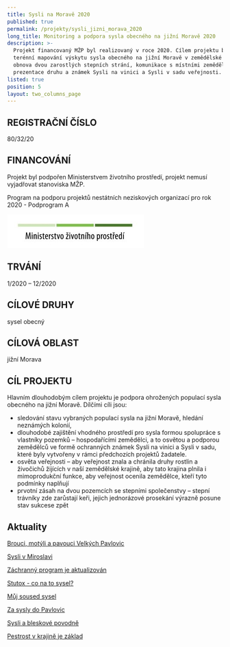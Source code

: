 ```yaml
---
title: Sysli na Moravě 2020
published: true
permalink: /projekty/sysli_jizni_morava_2020
long_title: Monitoring a podpora sysla obecného na jižní Moravě 2020
description: >-
  Projekt financovaný MŽP byl realizovaný v roce 2020. Cílem projektu bylo
  terénní mapování výskytu sysla obecného na jižní Moravě v zemědělské krajině,
  obnova dvou zarostlých stepních strání, komunikace s místními zemědělci a
  prezentace druhu a známek Sysli na vinici a Sysli v sadu veřejnosti.
listed: true
position: 5
layout: two_columns_page
---
```

## REGISTRAČNÍ ČÍSLO

80/32/20

## FINANCOVÁNÍ

Projekt byl podpořen Ministerstvem životního prostředí, projekt nemusí vyjadřovat stanoviska MŽP.

Program na podporu projektů nestátních neziskových organizací pro rok 2020 - Podprogram A

![](/media/OPEU-Logo-MZP_20141218v.JPG)

## TRVÁNÍ

1/2020 – 12/2020

## CÍLOVÉ DRUHY

sysel obecný

## CÍLOVÁ OBLAST

jižní Morava

## CÍL PROJEKTU

Hlavním dlouhodobým cílem projektu je podpora ohrožených populací sysla obecného na jižní Moravě. Dílčími cíli jsou:

* sledování stavu vybraných populací sysla na jižní Moravě, hledání neznámých kolonií,
* dlouhodobé zajištění vhodného prostředí pro sysla formou spolupráce s vlastníky pozemků – hospodařícími zemědělci, a to osvětou a podporou zemědělců ve formě ochranných známek Sysli na vinici a Sysli v sadu, které byly vytvořeny v rámci předchozích projektů žadatele.
* osvěta veřejnosti – aby veřejnost znala a chránila druhy rostlin a živočichů žijících v naší zemědělské krajině, aby tato krajina plnila i mimoprodukční funkce, aby veřejnost ocenila zemědělce, kteří tyto podmínky naplňují
* prvotní zásah na dvou pozemcích se stepními společenstvy – stepní trávníky zde zarůstají keři, jejich jednorázové prosekání výrazně posune stav sukcese zpět



## Aktuality

[Brouci, motýli a pavouci Velkých Pavlovic](https://www.syslinavinici.cz/news/brouci-mot%C3%BDli-a-pavouci-velk%C3%BDch-pavlovic)

[Sysli v Miroslavi](https://www.syslinavinici.cz/news/sysli-v-miroslavi)

[Záchranný program je aktualizován](https://www.syslinavinici.cz/news/z%C3%A1chrann%C3%BD-program-je-aktualizov%C3%A1n)

[Stutox - co na to sysel?](https://www.syslinavinici.cz/news/stutox-co-na-to-sysel)

[Můj soused sysel](https://www.syslinavinici.cz/news/m%C5%AFj-soused-sysel)

[Za sysly do Pavlovic](https://www.syslinavinici.cz/news/za-sysly-do-pavlovic)

[Sysli a bleskové povodně](https://www.syslinavinici.cz/news/sysli-a-bleskov%C3%A9-povodn%C4%9B)

[Pestrost v krajině je základ](https://www.syslinavinici.cz/news/pestrost-v-krajin%C4%9B-je-z%C3%A1klad)
